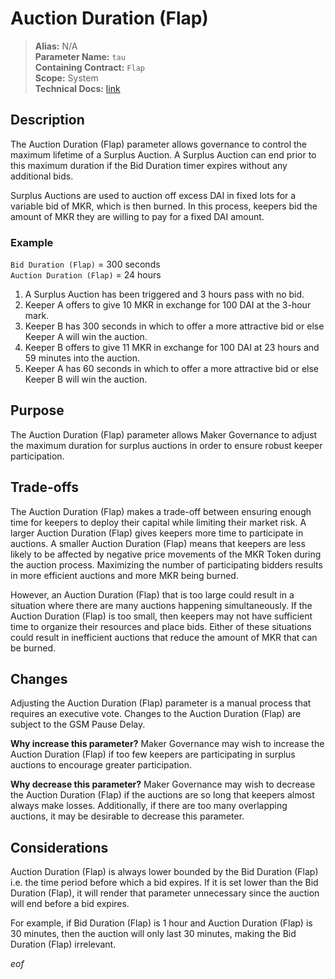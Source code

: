 
# Auction Duration (Flap)

>**Alias:** N/A  
>**Parameter Name:** `tau`  
>**Containing Contract:** `Flap`  
>**Scope:** System  
>**Technical Docs:** [link](https://docs.makerdao.com/smart-contract-modules/system-stabilizer-module/flap-detailed-documentation)  

## Description
The Auction Duration (Flap) parameter allows governance to control the maximum lifetime of a Surplus Auction. A Surplus Auction can end prior to this maximum duration if the Bid Duration timer expires without any additional bids.

Surplus Auctions are used to auction off excess DAI in fixed lots for a variable bid of MKR, which is then burned. In this process, keepers bid the amount of MKR they are willing to pay for a fixed DAI amount. 

### Example

`Bid Duration (Flap)` = 300 seconds  
`Auction Duration (Flap)` = 24 hours  

1. A Surplus Auction has been triggered and 3 hours pass with no bid.
2. Keeper A offers to give 10 MKR in exchange for 100 DAI at the 3-hour mark.
3. Keeper B has 300 seconds in which to offer a more attractive bid or else Keeper A will win the auction.
4. Keeper B offers to give 11 MKR in exchange for 100 DAI at 23 hours and 59 minutes into the auction.
5. Keeper A has 60 seconds in which to offer a more attractive bid or else Keeper B will win the auction.

## Purpose
The Auction Duration (Flap) parameter allows Maker Governance to adjust the maximum duration for surplus auctions in order to ensure robust keeper participation.

## Trade-offs
The Auction Duration (Flap) makes a trade-off between ensuring enough time for keepers to deploy their capital while limiting their market risk. A larger Auction Duration (Flap) gives keepers more time to participate in auctions. A smaller Auction Duration (Flap) means that keepers are less likely to be affected by negative price movements of the MKR Token during the auction process. Maximizing the number of participating bidders results in more efficient auctions and more MKR being burned. 

However, an Auction Duration (Flap) that is too large could result in a situation where there are many auctions happening simultaneously. If the Auction Duration (Flap) is too small, then keepers may not have sufficient time to organize their resources and place bids. Either of these situations could result in inefficient auctions that reduce the amount of MKR that can be burned.

## Changes
Adjusting the Auction Duration (Flap) parameter is a manual process that requires an executive vote. Changes to the Auction Duration (Flap) are subject to the GSM Pause Delay.

**Why increase this parameter?**
Maker Governance may wish to increase the Auction Duration (Flap) if too few keepers are participating in surplus auctions to encourage greater participation.

**Why decrease this parameter?**
Maker Governance may wish to decrease the Auction Duration (Flap) if the auctions are so long that keepers almost always make losses. Additionally, if there are too many overlapping auctions, it may be desirable to decrease this parameter.

## Considerations
Auction Duration (Flap) is always lower bounded by the Bid Duration (Flap) i.e. the time period before which a bid expires. If it is set lower than the Bid Duration (Flap), it will render that parameter unnecessary since the auction will end before a bid expires. 

For example, if Bid Duration (Flap) is 1 hour and Auction Duration (Flap) is 30 minutes, then the auction will only last 30 minutes, making the Bid Duration (Flap) irrelevant.

$eof$